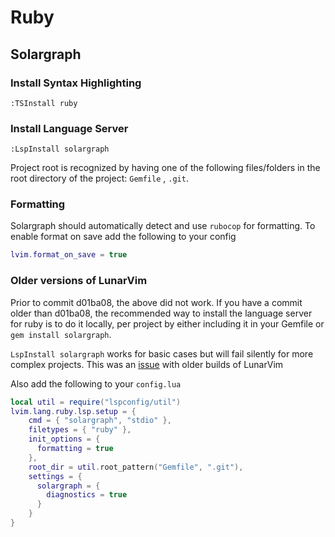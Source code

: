 # Ruby

## Solargraph

### Install Syntax Highlighting
```vim
:TSInstall ruby
```

### Install Language Server
```vim
:LspInstall solargraph
```
Project root is recognized by having one of the following files/folders in the root directory of the project: `Gemfile` , `.git`. 

### Formatting

Solargraph should automatically detect and use `rubocop` for formatting.  To enable format on save add the following to your config
```lua
lvim.format_on_save = true
```

### Older versions of LunarVim

Prior to commit d01ba08, the above did not work.  If you have a commit older than d01ba08, the recommended way to install the language server for ruby is to do it locally, per project by either including it in your Gemfile or `gem install solargraph`.  

`LspInstall solargraph` works for basic cases but will fail silently for more complex projects.  This was an [issue](https://github.com/LunarVim/LunarVim/issues/945) with older builds of LunarVim

Also add the following to your `config.lua`

```lua
local util = require("lspconfig/util")
lvim.lang.ruby.lsp.setup = {
    cmd = { "solargraph", "stdio" },
    filetypes = { "ruby" },
    init_options = {
      formatting = true
    },
    root_dir = util.root_pattern("Gemfile", ".git"),
    settings = {
      solargraph = {
        diagnostics = true
      }
    }
}
```
